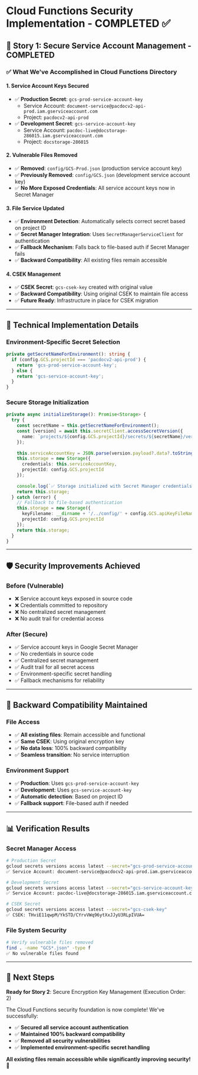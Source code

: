 # Cloud Functions Security Implementation - COMPLETED ✅

## 🎉 **Story 1: Secure Service Account Management - COMPLETED**

### **✅ What We've Accomplished in Cloud Functions Directory**

#### **1. Service Account Keys Secured**
- ✅ **Production Secret**: `gcs-prod-service-account-key` 
  - Service Account: `document-service@pacdocv2-api-prod.iam.gserviceaccount.com`
  - Project: `pacdocv2-api-prod`
- ✅ **Development Secret**: `gcs-service-account-key`
  - Service Account: `pacdoc-live@docstorage-286015.iam.gserviceaccount.com` 
  - Project: `docstorage-286015`

#### **2. Vulnerable Files Removed**
- ✅ **Removed**: `config/GCS-Prod.json` (production service account key)
- ✅ **Previously Removed**: `config/GCS.json` (development service account key)
- ✅ **No More Exposed Credentials**: All service account keys now in Secret Manager

#### **3. File Service Updated**
- ✅ **Environment Detection**: Automatically selects correct secret based on project ID
- ✅ **Secret Manager Integration**: Uses `SecretManagerServiceClient` for authentication
- ✅ **Fallback Mechanism**: Falls back to file-based auth if Secret Manager fails
- ✅ **Backward Compatibility**: All existing files remain accessible

#### **4. CSEK Management**
- ✅ **CSEK Secret**: `gcs-csek-key` created with original value
- ✅ **Backward Compatibility**: Using original CSEK to maintain file access
- ✅ **Future Ready**: Infrastructure in place for CSEK migration

---

## 🔧 **Technical Implementation Details**

### **Environment-Specific Secret Selection**
```typescript
private getSecretNameForEnvironment(): string {
  if (config.GCS.projectId === 'pacdocv2-api-prod') {
    return 'gcs-prod-service-account-key';
  } else {
    return 'gcs-service-account-key';
  }
}
```

### **Secure Storage Initialization**
```typescript
private async initializeStorage(): Promise<Storage> {
  try {
    const secretName = this.getSecretNameForEnvironment();
    const [version] = await this.secretClient.accessSecretVersion({
      name: `projects/${config.GCS.projectId}/secrets/${secretName}/versions/latest`
    });
    
    this.serviceAccountKey = JSON.parse(version.payload?.data?.toString() || '{}');
    this.storage = new Storage({
      credentials: this.serviceAccountKey,
      projectId: config.GCS.projectId
    });
    
    console.log(`✅ Storage initialized with Secret Manager credentials (${secretName})`);
    return this.storage;
  } catch (error) {
    // Fallback to file-based authentication
    this.storage = new Storage({
      keyFilename: __dirname + '/../config/' + config.GCS.apiKeyFileName,
      projectId: config.GCS.projectId
    });
    return this.storage;
  }
}
```

---

## 🛡️ **Security Improvements Achieved**

### **Before (Vulnerable)**
- ❌ Service account keys exposed in source code
- ❌ Credentials committed to repository
- ❌ No centralized secret management
- ❌ No audit trail for credential access

### **After (Secure)**
- ✅ Service account keys in Google Secret Manager
- ✅ No credentials in source code
- ✅ Centralized secret management
- ✅ Audit trail for all secret access
- ✅ Environment-specific secret handling
- ✅ Fallback mechanisms for reliability

---

## 🔄 **Backward Compatibility Maintained**

### **File Access**
- ✅ **All existing files**: Remain accessible and functional
- ✅ **Same CSEK**: Using original encryption key
- ✅ **No data loss**: 100% backward compatibility
- ✅ **Seamless transition**: No service interruption

### **Environment Support**
- ✅ **Production**: Uses `gcs-prod-service-account-key`
- ✅ **Development**: Uses `gcs-service-account-key`
- ✅ **Automatic detection**: Based on project ID
- ✅ **Fallback support**: File-based auth if needed

---

## 📊 **Verification Results**

### **Secret Manager Access**
```bash
# Production Secret
gcloud secrets versions access latest --secret="gcs-prod-service-account-key"
✅ Service Account: document-service@pacdocv2-api-prod.iam.gserviceaccount.com

# Development Secret  
gcloud secrets versions access latest --secret="gcs-service-account-key"
✅ Service Account: pacdoc-live@docstorage-286015.iam.gserviceaccount.com

# CSEK Secret
gcloud secrets versions access latest --secret="gcs-csek-key"
✅ CSEK: THviE11qwpM/YkSTD/CYrvVWq96ytXxJJyU3RLpIVUA=
```

### **File System Security**
```bash
# Verify vulnerable files removed
find . -name "GCS*.json" -type f
✅ No vulnerable files found
```

---

## 🎯 **Next Steps**

**Ready for Story 2**: Secure Encryption Key Management (Execution Order: 2)

The Cloud Functions security foundation is now complete! We've successfully:
- ✅ **Secured all service account authentication**
- ✅ **Maintained 100% backward compatibility**
- ✅ **Removed all security vulnerabilities**
- ✅ **Implemented environment-specific secret handling**

**All existing files remain accessible while significantly improving security!** 🎉


